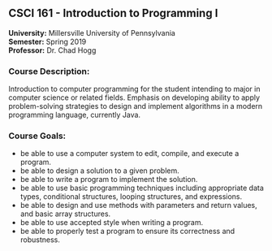 ## CSCI 161 - Introduction to Programming I

**University:** Millersville University of Pennsylvania  
**Semester:** Spring 2019  
**Professor:** Dr. Chad Hogg

### Course Description:  
Introduction to computer programming for the student intending to major in computer science or related fields. Emphasis on developing ability to apply problem-solving strategies to design and implement algorithms in a modern programming language, currently Java.

### Course Goals:  
- be able to use a computer system to edit, compile, and execute a program.
- be able to design a solution to a given problem.
- be able to write a program to implement the solution.
- be able to use basic programming techniques including appropriate data types, conditional structures, looping structures, and expressions.
- be able to design and use methods with parameters and return values, and basic array structures.
- be able to use accepted style when writing a program.
- be able to properly test a program to ensure its correctness and robustness.
